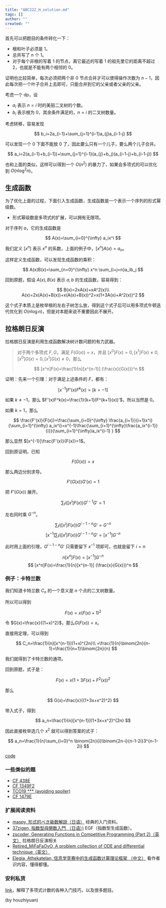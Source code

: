 ```yaml
---
title: "ABC222_H_solution.md"
tags: []
author: ""
created: ""
---
```


首先可以把题目的条件转化一下：

- 根和叶子必须是 $1$。
-  总共写了 $n$ 个 $1$。
- 对于每个非根的写着 $1$ 的节点，离它最近的写着 $1$ 的祖先里它的距离不超过 $2$，也就是不能有两个相邻的 $0$。

证明也比较简单，每次必须把两个非 $0$ 节点合并才可以使得操作次数为 $n-1$，因此每次把一个叶子合并上去即可，只能合并到它的父亲或者父亲的父亲。

考虑一个 dp，设

- $a_i$ 表示 $n=i$ 时的美丽二叉树的个数。
- $b_i$ 表示根为 $0$，其余条件满足的，$n=i$ 的二叉树数量。

考虑转移，容易发现

$$
b_i=2a_{i-1}+\sum_{j=1}^{i-1}a_{j}a_{i-1-j}
$$

可以发现一个 $0$ 下面不能放 $0$ 了，因此要么只有一个儿子，要么两个儿子合并。

$$
a_i=2(a_{i-1}+b_{i-1})+\sum_{j=1}^{i-1}(a_{j}+b_j)(a_{i-1-j}+b_{i-1-j})
$$

也和上面的类似，这样可以得到一个 $O(n^2)$ 的暴力了，如果会多项式的可以优化到 $O(n\log^2 n)$。

## 生成函数

为了优化上面的过程，下面引入生成函数，生成函数是一个表示一个序列的形式幂级数。

- 形式幂级数是多项式的扩展，可以拥有无限项。

对于序列 $a$，它的生成函数是

$$
A(x)=\sum_{i=0}^{\infty} a_ix^i
$$

我们定义 $[x^n]$ 表示 $x^n$ 的系数，上面的例子中，$[x^n]A(x)=a_n$。

这样定义生成函数，可以发现生成函数的乘积：

$$
A(x)B(x)=\sum_{n=0}^{\infty} x^n \sum_{i+j=n}a_ib_j
$$

回到原题，假设 $A(x),B(x)$ 表示 $a,b$ 的生成函数，容易得到：

$$
B(x)=2xA(x)+xA^2(x)\\
A(x)=2x(A(x)+B(x))+x(A(x)+B(x))^2=x(1+3A(x)+A^2(x))^2
$$

这个式子本质上是枚举根的左右子树怎么放，得到这个式子后可以用多项式牛顿迭代优化到 $O(n\log n)$，但是对本题来说不重要因此不展开。

## 拉格朗日反演

拉格朗日反演是利用生成函数解决树计数问题的有力武器。

> 对于两个多项式 $F,G$，满足 $F(G(x))=x$，并且 $[x^0]F(x)=0,[x^1]F(x)\ne 0,[x^0]G(x)=0,[x^1]G(x)\ne 0$，那么
> 
> $$
 [x^n]F(x)=\frac{1}{n}[x^{n-1}] (\frac{x}{G(x)})^n
 $$

证明：先来一个引理：对于满足上述条件的 $F$，都有：

$$
[x^{-1}]F'(x)F^k(x)=[k=-1]
$$

如果 $k\ne -1$，那么 $F'(x)F^k(x)=\frac{1}{k+1}(F^{k+1}(x))'$，所以当然是 $0$。

如果 $k=1$，那么

$$
\frac{F'(x)}{F(x)}=\frac{\sum_{i=0}^{\infty} \frac{a_{i+1}}{i+1}x^i}{\sum_{i=1}^{\infty} a_ix^i}=x^{-1}\frac{\sum_{i=1}^{\infty}\frac{a_ix^{i-1}}{i}}{\sum_{i=1}^{\infty}a_ix^{i-1} }
$$

那么显然 $[x^{-1}]\frac{F'(x)}{F(x)}=1$。

回到原证明，已知

$$
F(G(x))=x
$$

那么两边分别求导。

$$
F'(G(x))G'(x)=1
$$

把 $F'(G(x))$ 展开。

$$
\sum_{i} i([x^i]F(x))G^{i-1} G'=1
$$

左右同时乘 $G^{-n}$。

$$
\sum_{i} i([x^i]F(x))G^{i-1-n} G'=G^{-n}
$$
$$
[x^{-1}]\sum_{i} i([x^i]F(x))G^{i-1-n} G'=[x^{-1}]G^{-n}
$$

此时用上面的引理，$G^{i-1-n}G'$ 只需要留下 $x^{-1}$ 项即可，也就是留下 $i=n$

$$
n[x^n]F(x)=[x^{-1}]G^{-n}
$$
$$
[x^n]F(x)=\frac{1}{n}[x^{n-1}] (\frac{x}{G(x)})^n
$$



### 例子：卡特兰数

我们知道卡特兰数 $C_n$ 的一个意义是 $n$ 个点的二叉树数量。

所以可以得到

$$
F(x)=x(F(x)+1)^2
$$

令 $G(x)=\frac{x}{(1+x)^2}$，那么$G(F(x))=x$。

直接用定理，可以得到

$$
C_n=\frac{1}{n}[x^{n-1}](1+x)^{2n}\\
=\frac{1}{n}\binom{2n}{n-1}=\frac{1}{n+1}\binom{2n}{n}
$$

我们就得到了卡特兰数的通项。

回到原题，式子是：

$$
F(x)=x(1+3F(x)+F^2(x))^2
$$

那么

$$
G(x)=\frac{x}{(1+3x+x^2)^2}
$$

带入式子，得到

$$
a_n=\frac{1}{n}[x^{n-1}](1+3x+x^2)^{2n}
$$

因此直接枚举选几个 $x^2$ 就可以得到答案的式子：

$$
a_n=\frac{1}{n}\sum_{i=0}^n \binom{2n}{i}\binom{2n-i}{n-1-2i}3^{n-1-2i}
$$

[code](https://atcoder.jp/contests/abc222/submissions/35260985)

### 一些类似的题

- [CF 438E](https://codeforces.com/problemset/problem/438/E)
- [CF 1349F2](https://codeforces.com/contest/1349/problem/F2)
- [TCO19 *** (avoiding spoiler)](https://community.topcoder.com/tc?module=ProblemDetail&rd=17726&pm=15759)
- [CF 1479E](https://codeforces.com/contest/1479/problem/E)

### 扩展阅读资料

- [maspy, 形式的べき級数解説（日语）](https://maspypy.com/category/%e5%bd%a2%e5%bc%8f%e7%9a%84%e3%81%b9%e3%81%8d%e7%b4%9a%e6%95%b0%e8%a7%a3%e8%aa%ac)
 经典的入门资料。
 - [37zigen, 指数型母関数入門 （日语）)](https://37zigen.com/exponential-generating-function/)
EGF（指数型生成函数）。
- [zscoder, Generating Functions in Competitive Programming (Part 2)（英文）](https://codeforces.com/blog/entry/77551)
拉格朗日反演相关
- [Retired_MiFaFaOvO, A problem collection of ODE and differential technique（英文）](https://codeforces.com/blog/entry/76447)
- [Elegia, Athekatelan, 信息学竞赛中的生成函数计算理论框架 （中文）](https://github.com/EntropyIncreaser/ioi2021-homework/tree/master/thesis) 
看作者识内容，懂得都懂。

### 安利私货

[link](https://www.cnblogs.com/houzhiyuan/p/16169177.html)，解释了多项式计数的各种入门技巧，以及很多题目。

(by houzhiyuan)

